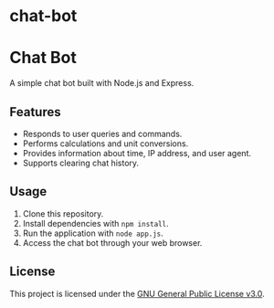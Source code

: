 # chat-bot
# Chat Bot

A simple chat bot built with Node.js and Express.

## Features

- Responds to user queries and commands.
- Performs calculations and unit conversions.
- Provides information about time, IP address, and user agent.
- Supports clearing chat history.

## Usage

1. Clone this repository.
2. Install dependencies with `npm install`.
3. Run the application with `node app.js`.
4. Access the chat bot through your web browser.

## License

This project is licensed under the [GNU General Public License v3.0](LICENSE).
